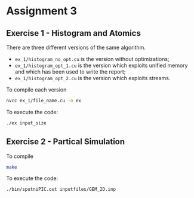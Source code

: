 # Assignment 3

## Exercise 1 - Histogram and Atomics

There are three different versions of the same algorithm. 

- `ex_1/histogram_no_opt.cu` is the version without optimizations;
- `ex_1/histogram_opt_1.cu` is the version which exploits unified memory and which has been used to write the report;
- `ex_1/histogram_opt_2.cu` is the version which exploits streams.

To compile each version

```bash
nvcc ex_1/file_name.cu -o ex
```

To execute the code:

```bash
./ex input_size
```

## Exercise 2 - Partical Simulation

To compile 

```bash
make
```

To execute the code:

```bash
./bin/sputniPIC.out inputfiles/GEM_2D.inp
```
